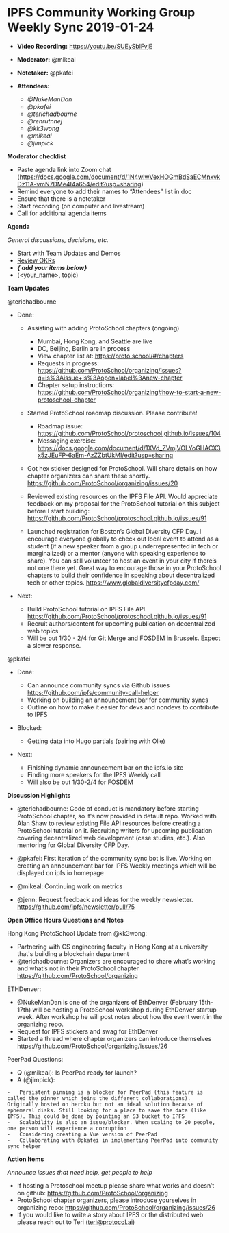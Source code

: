# IPFS Community Working Group Weekly Sync 2019-01-24

-   **Video Recording:** <https://youtu.be/SUEySblFvjE>
-   **Moderator:** @mikeal
-   **Notetaker:** @pkafei
-   **Attendees:**

    -   _@NukeManDan_
    -   _@pkafei_
    -   _@terichadbourne_
    -   _@renrutnnej_
    -   _@kk3wong_
    -   _@mikeal_
    -   _@jimpick_

**Moderator checklist**

-   Paste agenda link into Zoom chat (<https://docs.google.com/document/d/1N4wlwVexHOGmBdSaECMnxvkDz11A-vmN7DMe4I4a654/edit?usp=sharing>)
-   Remind everyone to add their names to “Attendees” list in doc
-   Ensure that there is a notetaker
-   Start recording (on computer and livestream)
-   Call for additional agenda items

**Agenda**

_General discussions, decisions, etc._

-   Start with Team Updates and Demos
-   [Review OKRs](https://github.com/ipfs/community/blob/master/okrs/2019-q1.md)
-   **_{ add your items below}_**
-   (&lt;your_name>, topic)




**Team Updates**

@terichadbourne

-   Done:

    -   Assisting with adding ProtoSchool chapters (ongoing)

        -   Mumbai, Hong Kong, and Seattle are live
        -   DC, Beijing, Berlin are in process
        -   View chapter list at: <https://proto.school/#/chapters>
        -   Requests in progress: <https://github.com/ProtoSchool/organizing/issues?q=is%3Aissue+is%3Aopen+label%3Anew-chapter>
        -   Chapter setup instructions: <https://github.com/ProtoSchool/organizing#how-to-start-a-new-protoschool-chapter>

    -   Started ProtoSchool roadmap discussion. Please contribute!

        -   Roadmap issue: <https://github.com/ProtoSchool/protoschool.github.io/issues/104>
        -   Messaging exercise: <https://docs.google.com/document/d/1XVd_ZVmjVOLYoGHACX3x5zJEuFP-6aEm-AzZZbtUkMI/edit?usp=sharing>

    -   Got hex sticker designed for ProtoSchool. Will share details on how chapter organizers can share these shortly. <https://github.com/ProtoSchool/organizing/issues/20>
    -   Reviewed existing resources on the IPFS File API. Would appreciate feedback on my proposal for the ProtoSchool tutorial on this subject before I start building: <https://github.com/ProtoSchool/protoschool.github.io/issues/91>
    -   Launched registration for Boston’s Global Diversity CFP Day. I encourage everyone globally to check out local event to attend as a student (if a new speaker from a group underrepresented in tech or marginalized) or a mentor (anyone with speaking experience to share). You can still volunteer to host an event in your city if there’s not one there yet. Great way to encourage those in your ProtoSchool chapters to build their confidence in speaking about decentralized tech or other topics. <https://www.globaldiversitycfpday.com/>

-   Next:

    -   Build ProtoSchool tutorial on IPFS File API. <https://github.com/ProtoSchool/protoschool.github.io/issues/91>
    -   Recruit authors/content for upcoming publication on decentralized web topics
    -   Will be out 1/30 - 2/4 for Git Merge and FOSDEM in Brussels. Expect a slower response.

@pkafei

-   Done:

    -   Can announce community syncs via Github issues <https://github.com/ipfs/community-call-helper>
    -   Working on building an announcement bar for community syncs
    -   Outline on how to make it easier for devs and nondevs to contribute to IPFS

-   Blocked:

    -   Getting data into Hugo partials (pairing with Olie)

-   Next:

    -   Finishing dynamic announcement bar on the ipfs.io site
    -   Finding more speakers for the IPFS Weekly call
    -   Will also be out 1/30-2/4 for FOSDEM

**Discussion Highlights**

* @terichadbourne: Code of conduct is mandatory before starting ProtoSchool chapter, so it's now provided in default repo. Worked with Alan Shaw to review existing File API resources before creating a ProtoSchool tutorial on it. Recruiting writers for upcoming publication covering decentralized web development (case studies, etc.). Also mentoring for Global Diversity CFP Day.


* @pkafei: First iteration of the community sync bot is live. Working on creating an announcement bar for IPFS Weekly meetings which will be displayed on ipfs.io homepage


* @mikeal: Continuing work on metrics


* @jenn: Request feedback and ideas for the weekly newsletter. https://github.com/ipfs/newsletter/pull/75


**Open Office Hours Questions and Notes**

Hong Kong ProtoSchool Update from @kk3wong:

-   Partnering with CS engineering faculty in Hong Kong at a university that's building a blockchain department
-   @terichadbourne: Organizers are encouraged to share what’s working and what’s not in their ProtoSchool chapter https://github.com/ProtoSchool/organizing


ETHDenver:

-   @NukeManDan is one of the organizers of EthDenver (February 15th-17th) will be hosting a ProtoSchool workshop during EthDenver startup week. After workshop he will post notes about how the event went in the organizing repo.
-   Request for IPFS stickers and swag for EthDenver
-   Started a thread where chapter organizers can introduce themselves https://github.com/ProtoSchool/organizing/issues/26


PeerPad Questions:

-   Q (@mikeal): Is PeerPad ready for launch?
   - A (@jimpick):

    -   Persistent pinning is a blocker for PeerPad (this feature is called the pinner which joins the different collaborations). Originally hosted on heroku but not an ideal solution because of ephemeral disks. Still looking for a place to save the data (like IPFS). This could be done by pointing an S3 bucket to IPFS
    -   Scalability is also an issue/blocker. When scaling to 20 people, one person will experience a corruption
    -   Considering creating a Vue version of PeerPad
    -   Collaborating with @pkafei in implementing PeerPad into community sync helper


**Action Items**

_Announce issues that need help, get people to help_

-   If hosting a Protoschool meetup please share what works and doesn’t on github: https://github.com/ProtoSchool/organizing
-   ProtoSchool chapter organizers, please introduce yourselves in organizing repo: https://github.com/ProtoSchool/organizing/issues/26
-   If you would like to write a story about IPFS or the distributed web please reach out to Teri (teri@protocol.ai)
